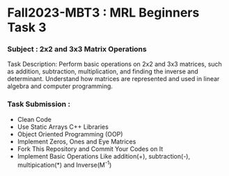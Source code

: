 # Fall2023-MBT3 : MRL Beginners Task 3
### Subject : 2x2 and 3x3 Matrix Operations
Task Description: Perform basic operations on 2x2 and 3x3 matrices, such as addition, subtraction, multiplication, and finding the inverse and determinant. Understand how matrices are represented and used in linear algebra and computer programming.
### Task Submission :
* Clean Code
* Use Static Arrays C++ Libraries
* Object Oriented Programming (OOP)
* Implement Zeros, Ones and Eye Matrices
* Fork This Repository and Commit Your Codes on It
* Implement Basic Operations Like addition(+), subtraction(-), multipication(*) and Inverse(M<sup>-1</sup>)

